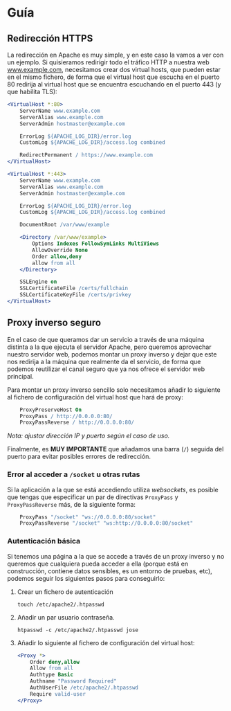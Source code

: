 # Guía

## Redirección HTTPS

La redirección en Apache es muy simple, y en este caso la vamos a ver con un ejemplo. Si quisieramos redirigir todo el tráfico HTTP a nuestra web www.example.com, necesitamos crear dos virtual hosts, que pueden estar en el mismo fichero, de forma que el virtual host que escucha en el puerto 80 redirija al virtual host que se encuentra escuchando en el puerto 443 (y que habilita TLS):

```apache
<VirtualHost *:80>
	ServerName www.example.com
	ServerAlias www.example.com
	ServerAdmin hostmaster@example.com

	ErrorLog ${APACHE_LOG_DIR}/error.log
	CustomLog ${APACHE_LOG_DIR}/access.log combined

	RedirectPermanent / https://www.example.com
</VirtualHost>

<VirtualHost *:443>
	ServerName www.example.com
	ServerAlias www.example.com
	ServerAdmin hostmaster@example.com

	ErrorLog ${APACHE_LOG_DIR}/error.log
	CustomLog ${APACHE_LOG_DIR}/access.log combined

	DocumentRoot /var/www/example

	<Directory /var/www/example>
		Options Indexes FollowSymLinks MultiViews
		AllowOverride None
		Order allow,deny
		allow from all
	</Directory>

	SSLEngine on
	SSLCertificateFile /certs/fullchain
	SSLCertificateKeyFile /certs/privkey
</VirtualHost>
```

## Proxy inverso seguro

En el caso de que queramos dar un servicio a través de una máquina distinta a la que ejecuta el servidor Apache, pero queremos aprovechar nuestro servidor web, podemos montar un proxy inverso y dejar que este nos redirija a la máquina que realmente da el servicio, de forma que podemos reutilizar el canal seguro que ya nos ofrece el servidor web principal.

Para montar un proxy inverso sencillo solo necesitamos añadir lo siguiente al fichero de configuración del virtual host que hará de proxy:

```apache
	ProxyPreserveHost On
	ProxyPass / http://0.0.0.0:80/
	ProxyPassReverse / http://0.0.0.0:80/
```
*Nota: ajustar dirección IP y puerto según el caso de uso.*

Finalmente, es **MUY IMPORTANTE** que añadamos una barra (`/`) seguida del puerto para evitar posibles errores de redirección.

### Error al acceder a `/socket` u otras rutas

Si la aplicación a la que se está accediendo utiliza *websockets*,
es posible que tengas que especificar un par de directivas `ProxyPass` y `ProxyPassReverse` más, de la siguiente forma:

```apache
	ProxyPass "/socket" "ws://0.0.0.0:80/socket"
	ProxyPassReverse "/socket" "ws:http://0.0.0.0:80/socket"
```

### Autenticación básica

Si tenemos una página a la que se accede a través de un proxy inverso y no queremos que cualquiera pueda acceder a ella (porque está en construcción, contiene datos sensibles, es un entorno de pruebas, etc), podemos seguir los siguientes pasos para conseguirlo:

1. Crear un fichero de autenticación

    ```
    touch /etc/apache2/.htpasswd
    ```

2. Añadir un par usuario contraseña.

    ```
    htpasswd -c /etc/apache2/.htpasswd jose
    ```

3. Añadir lo siguiente al fichero de configuración del virtual host:

    ```apache
    <Proxy *>
        Order deny,allow
        Allow from all
        Authtype Basic
        Authname "Password Required"
        AuthUserFile /etc/apache2/.htpasswd
        Require valid-user
    </Proxy>
    ```
